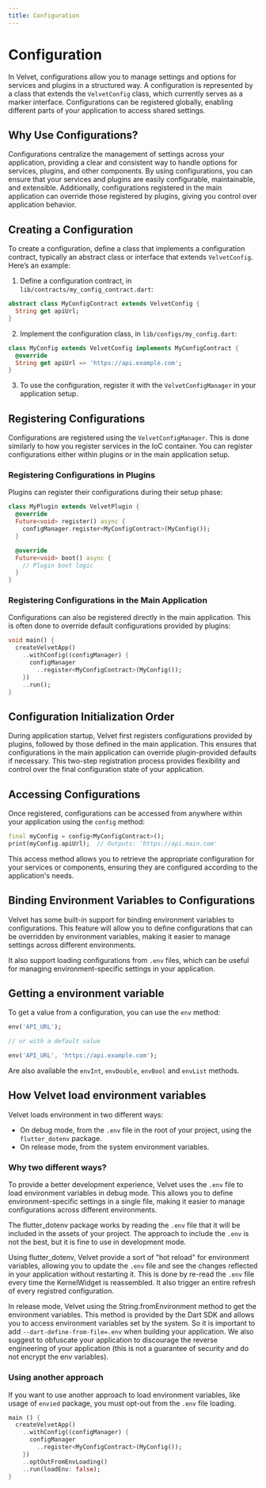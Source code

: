 ```yaml
---
title: Configuration
---
```


# Configuration

In Velvet, configurations allow you to manage settings and options for services and plugins in a structured way. A configuration is represented by a class that extends the `VelvetConfig` class, which currently serves as a marker interface. Configurations can be registered globally, enabling different parts of your application to access shared settings.

## Why Use Configurations?

Configurations centralize the management of settings across your application, providing a clear and consistent way to handle options for services, plugins, and other components. By using configurations, you can ensure that your services and plugins are easily configurable, maintainable, and extensible. Additionally, configurations registered in the main application can override those registered by plugins, giving you control over application behavior.

## Creating a Configuration

To create a configuration, define a class that implements a configuration contract, typically an abstract class or interface that extends `VelvetConfig`. Here’s an example:

1. Define a configuration contract, in `lib/contracts/my_config_contract.dart`:
```dart
abstract class MyConfigContract extends VelvetConfig {
  String get apiUrl;
}
```

2. Implement the configuration class, in `lib/configs/my_config.dart`:
```dart
class MyConfig extends VelvetConfig implements MyConfigContract {
  @override
  String get apiUrl => 'https://api.example.com';
}
```
3. To use the configuration, register it with the `VelvetConfigManager` in your application setup.

## Registering Configurations

Configurations are registered using the `VelvetConfigManager`. This is done similarly to how you register services in the IoC container. You can register configurations either within plugins or in the main application setup.

### Registering Configurations in Plugins

Plugins can register their configurations during their setup phase:

```dart
class MyPlugin extends VelvetPlugin {
  @override
  Future<void> register() async {
    configManager.register<MyConfigContract>(MyConfig());
  }

  @override
  Future<void> boot() async {
    // Plugin boot logic
  }
}
```

### Registering Configurations in the Main Application

Configurations can also be registered directly in the main application.
This is often done to override default configurations provided by plugins:

```dart
void main() {
  createVelvetApp()
    ..withConfig((configManager) {
      configManager
        ..register<MyConfigContract>(MyConfig());
    })
    ..run();
}
```

## Configuration Initialization Order

During application startup, Velvet first registers configurations provided by plugins, followed by those defined in the main application. This ensures that configurations in the main application can override plugin-provided defaults if necessary. This two-step registration process provides flexibility and control over the final configuration state of your application.

## Accessing Configurations

Once registered, configurations can be accessed from anywhere within your application using the `config` method:

```dart
final myConfig = config<MyConfigContract>();
print(myConfig.apiUrl);  // Outputs: 'https://api.main.com'
```

This access method allows you to retrieve the appropriate configuration for your services or components, ensuring they are configured according to the application's needs.

## Binding Environment Variables to Configurations

Velvet has some built-in support for binding environment variables to configurations. This feature will allow you to define configurations that can be overridden by environment variables, making it easier to manage settings across different environments.

It also support loading configurations from `.env` files, which can be useful for managing environment-specific settings in your application.

## Getting a environment variable

To get a value from a configuration, you can use the `env` method:

```dart
env('API_URL');

// or with a default value

env('API_URL', 'https://api.example.com');
```

Are also available the `envInt`, `envDouble`, `envBool` and `envList` methods.

## How Velvet load environment variables

Velvet loads environment in two different ways:
- On debug mode, from the `.env` file in the root of your project, using the `flutter_dotenv` package.
- On release mode, from the system environment variables.

### Why two different ways?

To provide a better development experience, Velvet uses the `.env` file to load environment variables in debug mode. This allows you to define environment-specific settings in a single file, making it easier to manage configurations across different environments.

The flutter_dotenv package works by reading the `.env` file that it will be included in the assets of your project. The approach to include the `.env` is not the best, but it is fine to use in development mode.

Using flutter_dotenv, Velvet provide a sort of "hot reload" for environment variables, allowing you to update the `.env` file and see the changes reflected in your application without restarting it. This is done by re-read the `.env` file every time the KernelWidget is reassembled. It also trigger an entire refresh of every registred configuration.

In release mode, Velvet using the String.fromEnvironment method to get the environment variables. This method is provided by the Dart SDK and allows you to access environment variables set by the system. So it is important to add `--dart-define-from-file=.env` when building your application. We also suggest to obfuscate your application to discourage the reverse engineering of your application (this is not a guarantee of security and do not encrypt the env variables).

### Using another approach

If you want to use another approach to load environment variables, like usage of `envied` package, you must opt-out from the `.env` file loading.

```dart
main () {
  createVelvetApp()
    ..withConfig((configManager) {
      configManager
        ..register<MyConfigContract>(MyConfig());
    })
    ..optOutFromEnvLoading()
    ..run(loadEnv: false);
}
``` 
